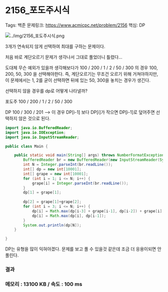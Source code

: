 # 2156_포도주시식

Tags: 백준
문제링크: https://www.acmicpc.net/problem/2156
핵심: DP

![../img/2156_포도주시식.png](../img/2156_포도주시식.png)

3개가 연속되지 않게 선택하여 최대를 구하는 문제이다.

처음 바로 계단오르기 문제가 생각나서 그대로 풀었더니 틀렸다...

도대체 무슨 예외가 있을까 생각해보다가 100 / 200 / 1 / 2 / 50 / 300 의 경우 100, 200, 50, 300 을 선택해야한다. 즉, 계단오르기는 무조건 오르기 위해 거쳐야하지만, 이 문제에서는 1, 2를 굳이 선택하면 뒤에 있는 50, 300을 놓치는 경우가 생긴다.

선택하지 않을 경우를 dp로 어떻게 나타낼까?

포도주 100 / 200 / 1 / 2 / 50 / 300

DP      100 / 300 / 201 —> 이 경우 DP[i-1] 보다 DP[i]가 작으면 DP[i-1]로 덮어주면 선택하지 않은 것으로 된다.

```java
import java.io.BufferedReader;
import java.io.IOException;
import java.io.InputStreamReader;

public class Main {

	public static void main(String[] args) throws NumberFormatException, IOException {
		BufferedReader br = new BufferedReader(new InputStreamReader(System.in));
		int N = Integer.parseInt(br.readLine());
		int[] dp = new int[10001];
		int[] grape = new int[10001];
		for (int i = 1; i <= N; i++) {
			grape[i] = Integer.parseInt(br.readLine());
		}
		dp[1] = grape[1];
		
		dp[2] = grape[1]+grape[2];
		for (int i = 3; i <= N; i++) {
			dp[i] = Math.max(dp[i-3] + grape[i-1], dp[i-2]) + grape[i];
			dp[i] = Math.max(dp[i], dp[i-1]);
		}
		System.out.println(dp[N]);
	}

}
```

 DP는 유형을 많이 익혀야겠다. 문제를 보고 풀 수 있을것 같은데 조금 더 응용이되면 안풀린다.

### 결과

### 메모리 : 13100 KB / 속도 : 100 ms